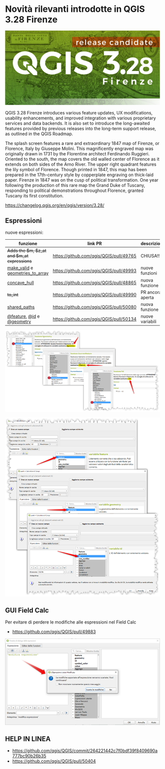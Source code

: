 # Novità rilevanti introdotte in QGIS 3.28 Firenze

[![](../img/splashscreen/splash_3_28rc.png)](../img/splashscreen/splash_3_28rc.png)

QGIS 3.28 Firenze introduces various feature updates, UX modifications, usability enhancements, and improved integration with various proprietary services and data backends. It is also set to introduce the long-awaited features provided by previous releases into the long-term support release, as outlined in the QGIS Roadmap.

The splash screen features a rare and extraordinary 1847 map of Firenze, or Florence, Italy by Giuseppe Molini. This magnificently engraved map was originally drawn in 1731 by the Florentine architect Ferdinando Ruggieri. Oriented to the south, the map covers the old walled center of Florence as it extends on both sides of the Arno River. The upper right quadrant features the lily symbol of Florence. Though printed in 1847, this map has been prepared in the 17th-century style by copperplate engraving on thick-laid paper. Firenze in 1847 was on the cusp of political transformation. One year following the production of this rare map the Grand Duke of Tuscany, responding to political demonstrations throughout Florence, granted Tuscany its first constitution.

<https://changelog.qgis.org/en/qgis/version/3.28/>

## Espressioni

nuove espressioni:

funzione              | link PR                                   | descrizione
----------------------|-------------------------------------------|------------
~~Adds the $m, $z_at and $m_at expressions~~ | <https://github.com/qgis/QGIS/pull/49765> | CHIUSA!!!
[make_valid](../gr_funzioni/geometria/geometria_unico.md/#make_valid) e [geometries_to_array](../gr_funzioni/array/array_unico.md/#geometries_to_array) | <https://github.com/qgis/QGIS/pull/49993> | nuove funzioni
[concave_hull](../gr_funzioni/geometria/geometria_unico.md/#concave_hull) | <https://github.com/qgis/QGIS/pull/48865> | nuova funzione
~~to_int~~ | <https://github.com/qgis/QGIS/pull/49990> | PR ancora aperta
[shared_paths](../gr_funzioni/geometria/geometria_unico.md/#shared_paths) | <https://github.com/qgis/QGIS/pull/50080> | nuova funzione
[@feature](../gr_funzioni/record_e_attributi/record_e_attributi_unico.md/#currentfeature), [@id](../gr_funzioni/record_e_attributi/record_e_attributi_unico.md/#$id) e [@geometry](../gr_funzioni/geometria/geometria_unico.md/#geometry) | <https://github.com/qgis/QGIS/pull/50134> | nuove variabili

[![](../img/novita_328/img_02.png)](../img/novita_328/img_02.png)

[![](../img/novita_328/img_03.png)](../img/novita_328/img_03.png)

## GUI Field Calc

Per evitare di perdere le modifiche alle espressioni nel Field Calc

- <https://github.com/qgis/QGIS/pull/49883>

![](../img/novita_328/img_01.png)

## HELP IN LINEA

- <https://github.com/qgis/QGIS/commit/264221442c7f0bdf39f8409690a777bc90b26b35>
- <https://github.com/qgis/QGIS/pull/50404>

